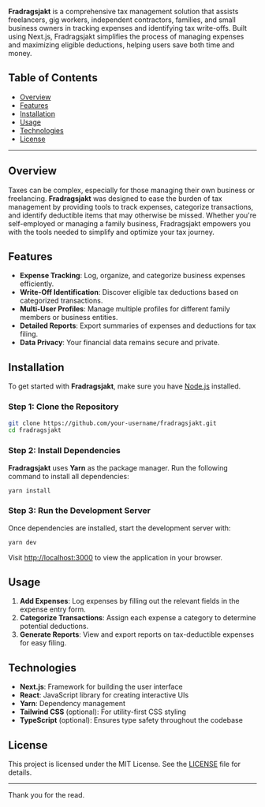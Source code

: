 **Fradragsjakt** is a comprehensive tax management solution that assists freelancers, gig workers, independent contractors, families, and small business owners in tracking expenses and identifying tax write-offs. Built using Next.js, Fradragsjakt simplifies the process of managing expenses and maximizing eligible deductions, helping users save both time and money.

## Table of Contents

- [Overview](#overview)
- [Features](#features)
- [Installation](#installation)
- [Usage](#usage)
- [Technologies](#technologies)
- [License](#license)

---

## Overview

Taxes can be complex, especially for those managing their own business or freelancing. **Fradragsjakt** was designed to ease the burden of tax management by providing tools to track expenses, categorize transactions, and identify deductible items that may otherwise be missed. Whether you're self-employed or managing a family business, Fradragsjakt empowers you with the tools needed to simplify and optimize your tax journey.

## Features

- **Expense Tracking**: Log, organize, and categorize business expenses efficiently.
- **Write-Off Identification**: Discover eligible tax deductions based on categorized transactions.
- **Multi-User Profiles**: Manage multiple profiles for different family members or business entities.
- **Detailed Reports**: Export summaries of expenses and deductions for tax filing.
- **Data Privacy**: Your financial data remains secure and private.

## Installation

To get started with **Fradragsjakt**, make sure you have [Node.js](https://nodejs.org/) installed.

### Step 1: Clone the Repository

```bash
git clone https://github.com/your-username/fradragsjakt.git
cd fradragsjakt
```

### Step 2: Install Dependencies

**Fradragsjakt** uses **Yarn** as the package manager. Run the following command to install all dependencies:

```bash
yarn install
```

### Step 3: Run the Development Server

Once dependencies are installed, start the development server with:

```bash
yarn dev
```

Visit [http://localhost:3000](http://localhost:3000) to view the application in your browser.

## Usage

1. **Add Expenses**: Log expenses by filling out the relevant fields in the expense entry form.
2. **Categorize Transactions**: Assign each expense a category to determine potential deductions.
3. **Generate Reports**: View and export reports on tax-deductible expenses for easy filing.

## Technologies

- **Next.js**: Framework for building the user interface
- **React**: JavaScript library for creating interactive UIs
- **Yarn**: Dependency management
- **Tailwind CSS** (optional): For utility-first CSS styling
- **TypeScript** (optional): Ensures type safety throughout the codebase

## License

This project is licensed under the MIT License. See the [LICENSE](LICENSE) file for details.

---

Thank you for the read.
